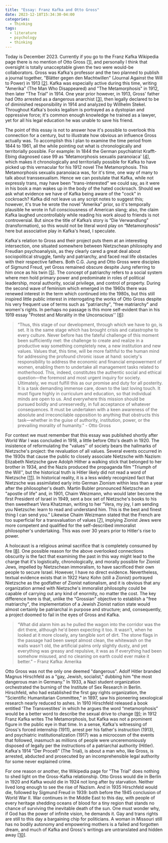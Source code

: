 ```yaml
---
title: "Essay: Franz Kafka and Otto Gross"
date: 2023-12-18T15:34:30-04:00
categories:
  - Thinking
tags:
  - literature
  - psychology
  - thinking
---
```


Today is December 2023. Currently if you go to the Franz Kafka Wikipedia page there is no mention of Otto Gross [[1](https://en.wikipedia.org/wiki/Franz_Kafka)], and personally I think that oversight is totally unacceptable given the two were would-be collaborators. Gross was Kafka's professor and the two planned to publish a journal together, "Blätter gegen den Machtwillen" (Journal Against the Will to Power) in 1913 [[2](https://onlinelibrary.wiley.com/doi/abs/10.1002/ppi.1281)]. Kafka was especially active during this time, writing "Amerika" (The Man Who Disappeared) and "The Metamorphosis" in 1912, then later "The Trial" in 1914. One year prior however, in 1913, Gross' father had Otto arrested as a dangerous anarchist [[3](https://www.taylorfrancis.com/chapters/edit/10.4324/9780203834718-18/birth-intersubjectivity-otto-gross-development-psychoanalytic-theory-clinical-practice-gottfried-heuer)], then legally declared to be of diminished responsibility in 1914 and analyzed by Willhelm Stekel. Throughout Kafka's books legalism is portrayed as a dystopian and oppressive force; it's common enough knowledge he trained as a lawyer, yet for all his legal education he was unable to save his friend.

The point of this essay is not to answer how it's possible to overlook this connection for a century, but to illustrate how obvious an influence Gross actually was. To accomplish this I plan to examine the time period from 1844 to 1961, all the while pointing out what is chronologically and territorially possible. For example: In 1844 the German psychiatrist Krafft-Ebing diagnosed case 99 as 'Metamorphosis sexualis paranoiaca' [[4](https://www.ncbi.nlm.nih.gov/pmc/articles/PMC9286744/)], which makes it chronologically and territorially possible for Kafka to have picked up this vernacular for his 1912 novel The Metamorphosis. This Metamorphosis sexualis paranoiaca was, for it's time, one way of many to talk about transsexualism. Hence we can postulate that Kafka, while not expressly trans, may have been "trans-interested" we could say, as it were in his book a man wakes up in the body of the hated cockroach. Should we ask what evidence we have of Kafka being aware of the "cock" in cockroach? Kafka did not leave us any script notes to suggest this; however, it's true he wrote the novel "Amerika" prior, so it's temporally plausible he wrote in full consciousness of American slang; also, the claim Kafka laughed uncontrollably while reading his work aloud to friends is not controversial. But since the title of Kafka’s story is “Die Verwandlung” (transformation), so this would not be literal word play on “Metamorphosis” here but associative play in Kafka's head, I speculate.

Kafka's relation to Gross and their project puts them at an interesting intersection, one situated somewhere between Nietzschean philosophy and Freudian psychoanalysis, as they clearly cared a great deal about sociopolitical struggle, family and patriarchy, and faced real life obstacles with their respective fathers. Both C.G. Jung and Otto Gross were disciples of Sigmund Freud, yet Gross remained obscure despite Jung referring to him once as his twin [[5](https://www.researchgate.net/publication/229559425_Jung's_twin_brother_Otto_Gross_and_Carl_Gustav_Jung)]. The concept of patriarchy refers to a social system where men hold primary power and predominate in roles of political leadership, moral authority, social privilege, and control of property. During the second wave of feminism which emerged in the 1960s there was renewed interest in the term which continued into the 1980s, but this still inspired little public interest in interrogating the works of Otto Gross despite his very frequent use of terms such as "patriarchy", "free matriarchy" and women's rights. In perhaps no passage is this more self-evident than in his 1919 essay "Protest and Morality in the Unconscious'' [[6](https://books.google.com/books/about/Selected_Works_1901_1920.html?id=bu7BnAEACAAJ)]:
  
> “Thus, this stage of our development, through which we have to go, is set. It is the same stage which has brought crisis and catastrophe to every culture. Never before has the fateful challenge of this moment been sufficiently met: the challenge to create and realize in a productive way something completely new, a new institution and new values. Values that, this time, will be more faithful to the human mind for addressing the profound chronic issue at hand: society's responsibility to address the economic and financial empowerment of women, enabling them to undertake all management tasks related to motherhood. This, indeed, constitutes the authentic social and ethical question—the foremost and most urgent inquiry for society. Ultimately, we must fulfill this as our promise and duty for all posterity. It is a task demanding immense care, down to the last loving touch. It must figure highly in curriculum and education, so that individual minds are open to us. And everywhere this mission should be pursued boldly and unreservedly, in full acceptance of whatever consequences. It must be undertaken with a keen awareness of the absolute and irreconcilable opposition to anything that obstructs this task—whether in the guise of authority, institution, power, or the prevailing morality of humanity.” - Otto Gross

For context we must remember that this essay was published shortly after World War I was concluded in 1918, a little before Otto's death in 1920. The insistence of reformulating the "values'' of society bears the hallmarks of Nietzsche's project: the revaluation of all values. Several events occurred in the 1930s that cause the public to closely associate Nietzsche with Nazism: Elizabeth Nietzsche gave Adolph Hither a walking stick that belonged to her brother in 1934, and the Nazis produced the propaganda film "Triumph of the Will'', but the historical truth is Hitler likely did not read a word of Nietzsche [[11](https://books.google.com/books/about/Nietzsche_Godfather_of_Fascism.html?id=TYBdpeDZMqQC&source)]. In historical reality, it is a less widely recognized fact that Nietzsche was assimilated early into German Zionism within less than a year after the philosopher's death. Martin Bubler pronounced Nietzsche an "apostle of life" and, in 1901, Chaim Weizmann, who would later become the first President of Israel in 1949, sent a box set of Nietzsche's books to his then sweetheart Vera Khatzman, writing to her “Vera, my joy, I am sending you Nietzsche: learn to read and understand him. This is the best and finest thing I can send you.” Likewise Chaim Weizmann stated that the French are too superficial for a transvaluation of values [[7](https://books.google.com/books/about/The_Nietzsche_Legacy_in_Germany.html?id=2bYwDwAAQBAJ)], implying Zionist Jews were more competent and qualified for the self-described immoralist philosopher's undertaking. This was over 30 years prior to Hitler's rise to power.

A holocaust is a religious animal sacrifice that is completely consumed by fire [[8](https://en.wikipedia.org/wiki/Holocaust_(sacrifice))]. One possible reason for the above overlooked connections obscurity is the fact that examining the past in this way might lead to the charge that it's logistically, chronologically, and morally possible for Zionist Jews, impelled by Nietzschean immoralism, to have sacrificed their own people to secure Israel. However, I have no direct evidence. Nevertheless, textual evidence exists that in 1922 Hanz Kohn (still a Zionist) portrayed Nietzsche as the godfather of Zionist nationalism, and it is obvious that any organization armed with Nietzsche's immoralist philosophy could be capable of carrying out any kind of enormity, no matter the cost. The key difference here is that, unlike the "Grossian" objective to establish a "free matriarchy", the implementation of a Jewish Zionist nation state would almost certainly be patriarchal in purpose and structure; and, consequently, a project doomed to fail in the eyes of Gross and Kafka.

> “What did alarm him as he pulled the wagon into the corridor was the dirt there, although he'd been expecting it too. It wasn't, when he looked at it more closely, any tangible sort of dirt. The stone flags in the passage had been swept almost clean, the whitewash on the walls wasn't old, the artificial palms only slightly dusty, and yet everything was greasy and repulsive, it was as if everything had been somehow misused, and no cleaning on earth could ever make it better.” – Franz Kafka: Amerika

Otto Gross was not the only one deemed "dangerous". Adolf Hitler branded Magnus Hirschfeld as a "gay, Jewish, socialist," dubbing him "the most dangerous man in Germany." In 1933, a Nazi student organization orchestrated the burning of the Institute of Sex Research in Berlin. Hirschfeld, who had established the first gay rights organization, the "Scientific Humanitarian Committee," in 1897, saw his pioneering sexological research nearly reduced to ashes. In 1910 Hirschfeld released a book entitled 'The Transvestites' in which he argues the word “metamorphosis” would be a better word to describe the sexual drive to change [[9](https://books.google.com/books/about/The_Transgender_Studies_Reader.html?id=HBRR1isU-VAC)]; in 1912 Franz Kafka writes The Metamorphosis, but Kafka was not a prominent figure in the public eye in that time. In a sense, Kafka's witnessing of Gross's forced internship (1911), arrest per his father's instruction (1913), and psychiatric institutionalization (1917) was a microcosm of the events that followed, inasmuch as millions of people were unceremoniously disposed of legally per the instructions of a patriarchal authority (Hitler). Kafka's 1914 "Der Proceß" (The Trial), is about a man who, like Gross, is arrested, abducted and prosecuted by an incomprehensible legal authority for some never explained crime.

For one reason or another, the Wikipedia page for "The Trial" does nothing to shed light on the Gross-Kafka relationship. Otto Gross would die in Berlin in 1920 and Kafka would die in 1924 not long after by starvation. Neither lived long enough to see the rise of Nazism. And in 1935 Hirschfeld would die, followed by Sigmund Freud in 1939: both before the 1945 conclusion of World War II. War continues in the Middle East to this day, with people of every heritage shedding oceans of blood for a tiny region that stands no chance of surviving the inevitable death of the sun. One must wonder why, if God has the power of infinite vision, he demands it. Gay and trans rights are still to this day a bargaining chip for politicians. A woman in Missouri still has no bodily autonomy and empowering mothers is a failed and forgotten dream, and much of Kafka and Gross's writings are untranslated and hidden away [[10](https://www.jstor.org/stable/j.ctv6wgcn2)].